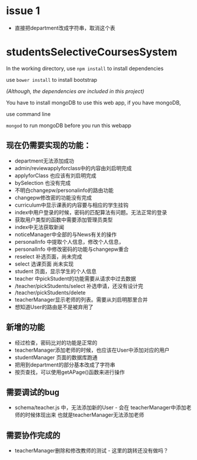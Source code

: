 # issue 1
* 直接把department改成字符串，取消这个表

# studentsSelectiveCoursesSystem

In the working directory, use
`npm install`
to install dependencies

use 
`bower install` 
to install bootstrap

*(Although, the dependencies are included in this project)*

You have to install mongoDB to use this web app, if you have mongoDB, 

use command line

`mongod`
to run mongoDB before you run this webapp

## 现在仍需要实现的功能：

* department无法添加成功
* admin/reviewapplyforclass中的内容由刘启明完成
* applyforClass 也应该有刘启明完成
* bySelection 也没有完成
* 不明白changepw/personalinfo的路由功能
* changepw修改密的功能没有完成
* curriculum中显示课表的内容要与相应的学生挂钩
* index中用户登录的时候，密码的匹配算法有问题。无法正常的登录
* 获取用户类型的函数中需要添加管理员类型
* index中无法获取新闻
* noticeManager中全部的与News有关的操作
* personalInfo 中提取个人信息，修改个人信息，
* personalInfo 中修改密码的功能与changepw重合
* reselect 补选页面，尚未完成
* select 选课页面 尚未实现
* student 页面，显示学生的个人信息
* teacher 中pickStudent的功能需要从请求中过去数据
* /teacher/pickStudents/select 补选申请，还没有设计完
* /teacher/pickStudents/delete
* teacherManager显示老师的列表。需要从刘启明那里合并
* 想知道User的路由是不是被弃用了

## 新增的功能
* 经过检查，密码比对的功能是正常的
* teacherManager添加老师的时候，也应该在User中添加对应的用户
* studentManager 页面的数据库跑通
* 把用到department的部分基本改成了字符串
* 按页查找，可以使用getAPage()函数来进行操作

## 需要调试的bug
* schema/teacher.js 中，无法添加新的User - 会在 teacherManager中添加老师的时候体现出来 也就是teacherManager无法添加老师

## 需要协作完成的
* teacherManager删除和修改教师的测试 - 这里的跳转还没有做吗？